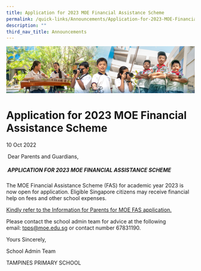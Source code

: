 ```yaml
---
title: Application for 2023 MOE Financial Assistance Scheme
permalink: /quick-links/Announcements/Application-for-2023-MOE-Financial-Assistance-Scheme/
description: ""
third_nav_title: Announcements
---
```

![](/images/AboutUs.jpg)


Application for 2023 MOE Financial Assistance Scheme
====================================================

10 Oct 2022

  

 Dear Parents and Guardians,

  

#####  **APPLICATION FOR 2023 MOE FINANCIAL ASSISTANCE SCHEME**

The MOE Financial Assistance Scheme (FAS) for academic year 2023 is now open for application. Eligible Singapore citizens may receive financial help on fees and other school expenses.  

  

[Kindly refer to the Information for Parents for MOE FAS application.](/for-parents/Financial-Assistance-Scheme/Financial-Assistance-Scheme-FAS/)

  

Please contact the school admin team for advice at the following email: [tpps@moe.edu.sg](mailto:tpps@moe.edu.sg) or contact number 67831190.

  

Yours Sincerely,

School Admin Team  

TAMPINES PRIMARY SCHOOL